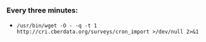 ### Every three minutes:
 - `/usr/bin/wget -O - -q -t 1 http://cri.cberdata.org/surveys/cron_import >/dev/null 2>&1`
